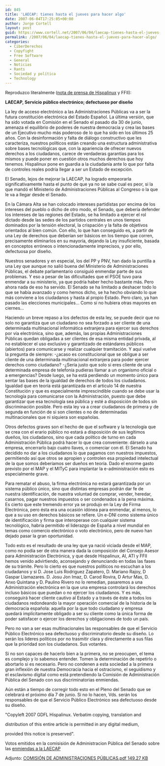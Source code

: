 ```yaml
---
id: 845
title: 'LAECAP: tienes hasta el jueves para hacer algo'
date: 2007-06-04T17:25:05+00:00
author: Jorge Cortell
layout: post
guid: https://www.cortell.net/2007/06/04/laecap-tienes-hasta-el-jueves-para-hacer-algo/
permalink: /2007/06/04/laecap-tienes-hasta-el-jueves-para-hacer-algo/
categories:
  - CiberDerechos
  - Copyfight
  - Free Software
  - General
  - Noticias
  - Rants
  - Sociedad y polí­tica
  - Technology
---
```

Reproduzco literalmente (<a target="_blank" title="Hispalinux" href="https://www.hispalinux.es/node/635">nota de prensa de Hispalinux</a> y FFII):

**LAECAP, Servicio público electrónico; defectuoso por diseño**

La ley de acceso electrónico a las Administraciones Públicas va a ser la futura constitución electrónica del Estado Español. La última versión, que ha sido votada en Comisión en el Senado el pasado dia 30 de junio, amenaza el equilibrio de poderes de nuestra democracia y crea las bases de un Ejecutivo mucho más poderoso de lo que ha sido en los últimos 25 años. Con la desinformación y falta de diálogo constructivo que les caracteriza, nuestros polí­ticos están creando una estructura administrativa sobre bases tecnológicas que, con la apariencia de ofrecer nuevos derechos a los ciudadanos, carece de verdaderas garantí­as para los mismos y puede poner en cuestión otros muchos derechos que hoy tenemos. Hispalinux pone en guardia a la ciudadaní­a ante lo que por falta de controles reales podrí­a llegar a ser un Estado de excepción.
  
El Senado, lejos de mejorar la LAECAP, ha logrado empeorarla significativamente hasta el punto de que ya no se sabe cual es peor, si la que mandó el Ministerio de Administraciones Públicas al Congreso o la que le va a llegar desde el Senado.

En la Cámara Alta se han colocado intereses partidistas por encima de los intereses del pueblo o dicho de otro modo, el Senado, que deberí­a defender los intereses de las regiones del Estado, se ha limitado a ejercer el rol dictado desde las sedes de los partidos centrales en unos tiempos dominados por la tensión electoral, la crispación y la falta de objetivos orientados al bien común. Con ello, lo que han conseguido es, a partir de una Ley de derechos que deberí­an ser básicos en los tiempo que corren, precisamente eliminarlos en su mayorí­a, dejando la Ley insuficiente, basada en conceptos erróneos o intencionadamente imprecisos, y por ello, defectuosa por diseño.
  
Nuestros senadores y en especial, los del PP y PNV, han dado la puntilla a una Ley que aunque no salió buena del Ministerio de Administraciones Públicas, el debate parlamentario consiguió enmendar parte de sus problemas. Y eso a pesar de las dificultades que el PSOE tuvo para enmendar a su ministerio, ya que podrí­a haber hecho bastante más. Pero ahora nada de eso ha servido. El Senado se ha limitado a deshacer todo lo que se habí­a avanzado y como hemos dicho, se ha hecho obviando lo que más conviene a los ciudadanos y hasta al propio Estado. Pero claro, ya han pasado las elecciones municipales... Como si no hubiera otras mayores en ciernes...
  
Haciendo un breve repaso a los defectos de esta ley, se puede decir que no solo no garantiza que un ciudadano no sea forzado a ser cliente de una determinada multinacional informática extranjera para ejercer sus derechos por ví­a electrónica, sino que, además, las propias Administraciones Públicas quedan obligadas a ser clientes de esa misma entidad privada, al no establecer el uso exclusivo y garantizado de estándares públicos (abiertos) para comunicarse y realizar cualquier tramitación. Y aquí­ vuelve la pregunta de siempre: -¿acaso es constitucional que se obligue a ser cliente de una determinada multinacional extranjera para poder ejercer derechos como ciudadano? -¿Serí­a justo que solo si eres cliente de una determinada empresa de telefoní­a pudieras llamar a un organismo oficial o a emergencias? Desde luego, se ha está perdiendo un momento único para sentar las bases de la igualdad de derechos de todos los ciudadanos. Igualdad que en teorí­a está garantizada en el articulo 14 de nuestra Constitución y que es especialmente imprescindible cuando se debe usar la tecnologí­a para comunicarse con la Administración, puesto que debe garantizar que esa tecnologí­a sea pública y esté a disposición de todos sin discriminación posible. Pero esta ley va a crear ciudadanos de primera y de segunda en función de si son clientes o no de determinadas multinacionales que ni siquiera son españolas.
  
Otros defectos graves son el hecho de que el software y la tecnologí­a que se crea con el erario público no estará a disposición de sus legí­timos dueños, los ciudadanos, sino que cada polí­tico de turno en cada Administración Pública podrá hacer lo que crea conveniente: dárselo a una empresa, encerrarlo bajo cuatro llaves, o comerciar con él. El Senado ha decidido no dar a los ciudadanos lo que pagamos con nuestros impuestos, permitiendo así­ que otros se apropien y controlen esa propiedad intelectual de la que somos deberí­amos ser dueños en teorí­a. Dado el enorme gasto previsto por el MAP y el MITyC para implantar la e-administración esto es especialmente grave.

Para rematar el abuso, la firma electrónica no estará garantizada por un sistema público único, sino que distintas empresas podrán dar fe de nuestra identificación, de nuestra voluntad de comprar, vender, heredar, casarnos, pagar nuestros impuestos o ser condenados a la pena máxima. Es cierto que este tremendo error ya se produjo en la Ley de Firma Electrónica, pero ésta era una ocasión idónea para enmendar, al menos, lo que a su uso en derechos básicos se refiere. Un e-DNI como sistema único de identificación y firma que interoperase con cualquier sistema tecnológico, habrí­a permitido el liderazgo de España a nivel mundial en temas como comercio electrónico o voto electrónico, pero de nuevo han dejado pasar la gran oportunidad.
  
Todo esto es el resultado de una ley que ya nació viciada desde el MAP, como no podí­a ser de otra manera dada la composición del Consejo Asesor para Administración Electrónica, y que desde Hispalinux, AI, ATI y FFII hemos venido advirtiendo, aconsejando y denunciando en todas las fases de su trámite. Pero lo cierto es que nuestros polí­ticos no escuchan a los ciudadanos y si D. Jose Luis Rodriguez Zapatero, D. Mariano Rajoy, D Gaspar Llamazares. D. Josu Jon Imaz, D. Carod Rovira, D Artur Mas, D. Anxo Quintana y D. Paulino Rivero no lo remedian, pasaremos a una Administración electrónica en la que una empresa controlará los derechos incluso básicos que puedan o no ejercer los ciudadanos. Y es más, conseguirá hacer cliente cautivo al Estado y a través de éste a todos los ciudadanos redondeando la mayor operación comercial de la historia de la democracia española: aquella por la que todo ciudadano y empresa quedará implí­citamente obligado a ser su cliente como la única forma de poder satisfacer o ejercer los derechos y obligaciones de todo un paí­s.

Pero no van a ser esas multinacionales las responsables de que el Servicio Público Electrónico sea defectuoso y discriminatorio desde su diseño. Lo serán los lideres polí­ticos por no trasmitir clara y directamente a sus filas que la prioridad son los ciudadanos. Sus votantes.

Si no son capaces de hacerlo bien a la primera, no se preocupen, el tema es complejo y lo sabemos entender. Tomen la determinación de repetirlo o abortarlo si es necesario. Pero no condenen a esta sociedad a la primera gran inflexión de nuestra Democracia hacia el ostracismo, el seguidismo y el esclavismo digital como está pretendiendo la Comisión de Administración Pública del Senado con sus discriminatorias enmiendas.

Aún están a tiempo de corregir todo esto en el Pleno del Senado que se celebrará el próximo dí­a 7 de junio. Si no lo hacen, Vds. serán los responsables de que el Servicio Público Electrónico sea defectuoso desde su diseño.

"Copyleft 2007 GDFL Hispalinux. Verbatim copying, translation and
  
distribution of this entire article is permitted in any digital medium,
  
provided this notice is preserved".

Votos emitidos en la comisisión de Administracion Pública del Senado sobre las <a title="Enmiendas" target="_blank" href="https://www.hispalinux.es/files/enmiendas-LAECAP-SenadoII0097C.pdf">enmiendas a la LAECAP</a>
  
Adjunto: <a title="comisión" target="_blank" href="https://www.hispalinux.es/files/COMISIÓN%20DE%20ADMINISTRACIONES%20PÚBLICAS.pdf">COMISIÓN DE ADMINISTRACIONES PÚBLICAS.pdf 149.27 KB</a>